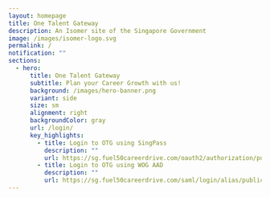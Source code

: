```yaml
---
layout: homepage
title: One Talent Gateway
description: An Isomer site of the Singapore Government
image: /images/isomer-logo.svg
permalink: /
notification: ""
sections:
  - hero:
      title: One Talent Gateway
      subtitle: Plan your Career Growth with us!
      background: /images/hero-banner.png
      variant: side
      size: sm
      alignment: right
      backgroundColor: gray
      url: /login/
      key_highlights:
        - title: Login to OTG using SingPass
          description: ""
          url: https://sg.fuel50careerdrive.com/oauth2/authorization/publicservicesdivsgid
        - title: Login to OTG using WOG AAD
          description: ""
          url: https://sg.fuel50careerdrive.com/saml/login/alias/publicservicesdivsingapore
---
```

